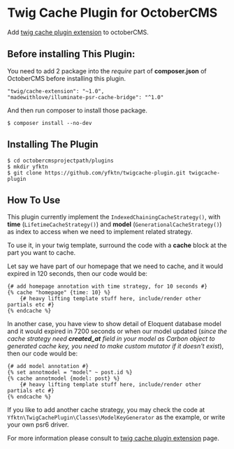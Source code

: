 # Twig Cache Plugin for OctoberCMS

Add [twig cache plugin extension](https://github.com/twigphp/twig-cache-extension) to octoberCMS.

## Before installing This Plugin:
You need to add 2 package into the *require* part of **composer.json** of OctoberCMS before installing this plugin.

```
"twig/cache-extension": "~1.0",
"madewithlove/illuminate-psr-cache-bridge": "^1.0"
```

And then run composer to install those package.

```
$ composer install --no-dev
```
## Installing The Plugin

```
$ cd octobercmsprojectpath/plugins
$ mkdir yfktn
$ git clone https://github.com/yfktn/twigcache-plugin.git twigcache-plugin
```

## How To Use

This plugin currently implement the ```IndexedChainingCacheStrategy()```, with **time** (```LifetimeCacheStrategy()```) and **model** (```GenerationalCacheStrategy()```) as index to access when we need to implement related strategy.

To use it, in your twig template, surround the code with a **cache** block at the part you want to cache.

Let say we have part of our homepage that we need to cache, and it would expired in 120 seconds, then our code would be:

```
{# add homepage annotation with time strategy, for 10 seconds #}
{% cache "homepage" {time: 10} %}
    {# heavy lifting template stuff here, include/render other partials etc #}
{% endcache %}
``` 

In another case, you have view to show detail of Eloquent database model and it would expired in 7200 seconds or when our model updated (*since the cache strategy need **created_at** field in your model as Carbon object to generated cache key, you need to make custom mutator if it doesn't exist*), then our code would be:

```
{# add model annotation #}
{% set annotmodel = "model" ~ post.id %}
{% cache annotmodel {model: post} %}
    {# heavy lifting template stuff here, include/render other partials etc #}
{% endcache %}
``` 

If you like to add another cache strategy, you may check the code at ```Yfktn\TwigCachePlugin\Classes\ModelKeyGenerator``` as the example, or write your own psr6 driver.

For more information please consult to [twig cache plugin extension](https://github.com/twigphp/twig-cache-extension) page.